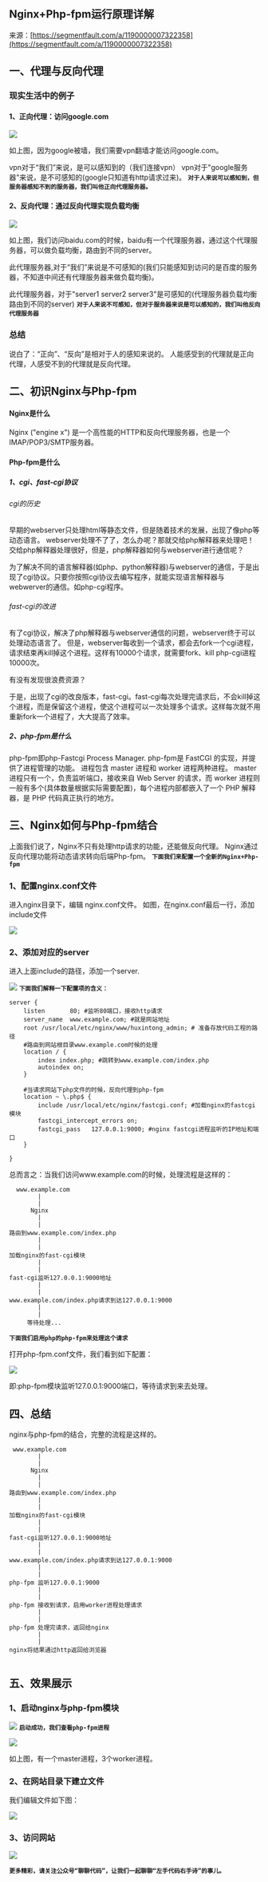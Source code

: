 ## Nginx+Php-fpm运行原理详解

来源：[https://segmentfault.com/a/1190000007322358](https://segmentfault.com/a/1190000007322358)


## 一、代理与反向代理
### 现实生活中的例子
#### 1、正向代理：访问google.com

![][0]

如上图，因为google被墙，我们需要vpn翻墙才能访问google.com。

vpn对于“我们”来说，是可以感知到的（我们连接vpn）
vpn对于"google服务器"来说，是不可感知的(google只知道有http请求过来)。
 **`对于人来说可以感知到，但服务器感知不到的服务器，我们叫他正向代理服务器。`** 
#### 2、反向代理：通过反向代理实现负载均衡

![][1]

如上图，我们访问baidu.com的时候，baidu有一个代理服务器，通过这个代理服务器，可以做负载均衡，路由到不同的server。

此代理服务器,对于“我们”来说是不可感知的(我们只能感知到访问的是百度的服务器，不知道中间还有代理服务器来做负载均衡)。

此代理服务器，对于"server1 server2 server3"是可感知的(代理服务器负载均衡路由到不同的server)
 **`对于人来说不可感知，但对于服务器来说是可以感知的，我们叫他反向代理服务器`** 
### 总结

说白了：“正向”、“反向”是相对于人的感知来说的。
人能感受到的代理就是正向代理，人感受不到的代理就是反向代理。
## 二、初识Nginx与Php-fpm
#### Nginx是什么

Nginx ("engine x") 是一个高性能的HTTP和反向代理服务器，也是一个IMAP/POP3/SMTP服务器。

#### Php-fpm是什么
##### 1、cgi、fast-cgi协议
###### cgi的历史

早期的webserver只处理html等静态文件，但是随着技术的发展，出现了像php等动态语言。
webserver处理不了了，怎么办呢？那就交给php解释器来处理吧！
交给php解释器处理很好，但是，php解释器如何与webserver进行通信呢？

为了解决不同的语言解释器(如php、python解释器)与webserver的通信，于是出现了cgi协议。只要你按照cgi协议去编写程序，就能实现语言解释器与webwerver的通信。如php-cgi程序。

###### fast-cgi的改进

有了cgi协议，解决了php解释器与webserver通信的问题，webserver终于可以处理动态语言了。
但是，webserver每收到一个请求，都会去fork一个cgi进程，请求结束再kill掉这个进程。这样有10000个请求，就需要fork、kill php-cgi进程10000次。

有没有发现很浪费资源？

于是，出现了cgi的改良版本，fast-cgi。fast-cgi每次处理完请求后，不会kill掉这个进程，而是保留这个进程，使这个进程可以一次处理多个请求。这样每次就不用重新fork一个进程了，大大提高了效率。

##### 2、php-fpm是什么

php-fpm即php-Fastcgi Process Manager.
php-fpm是 FastCGI 的实现，并提供了进程管理的功能。
进程包含 master 进程和 worker 进程两种进程。
master 进程只有一个，负责监听端口，接收来自 Web Server 的请求，而 worker 进程则一般有多个(具体数量根据实际需要配置)，每个进程内部都嵌入了一个 PHP 解释器，是 PHP 代码真正执行的地方。
## 三、Nginx如何与Php-fpm结合

上面我们说了，Nginx不只有处理http请求的功能，还能做反向代理。
Nginx通过反向代理功能将动态请求转向后端Php-fpm。
 **`下面我们来配置一个全新的Nginx+Php-fpm`** 
### 1、配置nginx.conf文件

进入nginx目录下，编辑 nginx.conf文件。
如图，在nginx.conf最后一行，添加include文件


![][2]
### 2、添加对应的server

进入上面include的路径，添加一个server.


![][3]
 **`下面我们解释一下配置项的含义：`** 

```nginx
server {
    listen       80; #监听80端口，接收http请求
    server_name  www.example.com; #就是网站地址
    root /usr/local/etc/nginx/www/huxintong_admin; # 准备存放代码工程的路径
    #路由到网站根目录www.example.com时候的处理
    location / {
        index index.php; #跳转到www.example.com/index.php
        autoindex on;
    }   

    #当请求网站下php文件的时候，反向代理到php-fpm
    location ~ \.php$ {
        include /usr/local/etc/nginx/fastcgi.conf; #加载nginx的fastcgi模块
        fastcgi_intercept_errors on;
        fastcgi_pass   127.0.0.1:9000; #nginx fastcgi进程监听的IP地址和端口
    }

}
```

总而言之：当我们访问www.example.com的时候，处理流程是这样的：

```
  www.example.com
        |
        |
      Nginx
        |
        |
路由到www.example.com/index.php
        |
        |
加载nginx的fast-cgi模块
        |
        |
fast-cgi监听127.0.0.1:9000地址
        |
        |
www.example.com/index.php请求到达127.0.0.1:9000
        |
        |
     等待处理...
```
 **`下面我们启用php的php-fpm来处理这个请求`** 

打开php-fpm.conf文件，我们看到如下配置：


![][4]

即:php-fpm模块监听127.0.0.1:9000端口，等待请求到来去处理。

## 四、总结

nginx与php-fpm的结合，完整的流程是这样的。

``` 
 www.example.com
        |
        |
      Nginx
        |
        |
路由到www.example.com/index.php
        |
        |
加载nginx的fast-cgi模块
        |
        |
fast-cgi监听127.0.0.1:9000地址
        |
        |
www.example.com/index.php请求到达127.0.0.1:9000
        |
        |
php-fpm 监听127.0.0.1:9000
        |
        |
php-fpm 接收到请求，启用worker进程处理请求
        |
        |
php-fpm 处理完请求，返回给nginx
        |
        |
nginx将结果通过http返回给浏览器
        
```
## 五、效果展示
### 1、启动nginx与php-fpm模块

![][5]
 **`启动成功，我们查看php-fpm进程`** 


![][6]

如上图，有一个master进程，3个worker进程。

### 2、在网站目录下建立文件

我们编辑文件如下图：


![][7]
### 3、访问网站

![][8]

 **`更多精彩，请关注公众号“聊聊代码”，让我们一起聊聊“左手代码右手诗”的事儿。`** 



[0]: ../img/1460000007322361.png
[1]: ../img/1460000007322362.png
[2]: ../img/1460000007322363.png
[3]: ../img/1460000007322364.png
[4]: ../img/1460000007322365.png
[5]: ../img/1460000007322366.png
[6]: ../img/1460000007322367.png
[7]: ../img/1460000007322368.png
[8]: ../img/1460000007322369.png
